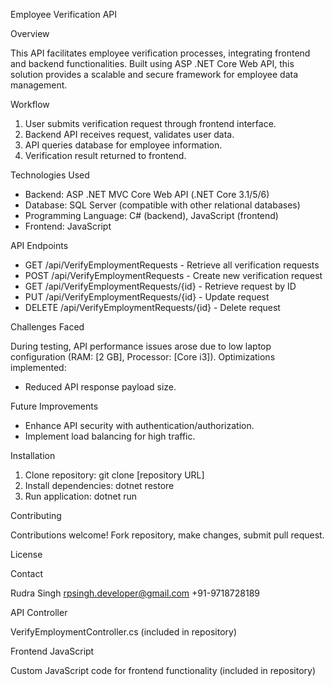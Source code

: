 
Employee Verification API


Overview


This API facilitates employee verification processes, integrating frontend and backend functionalities. Built using ASP .NET Core Web API,
this solution provides a scalable and secure framework for employee data management.


Workflow


1. User submits verification request through frontend interface.
2. Backend API receives request, validates user data.
3. API queries database for employee information.
4. Verification result returned to frontend.


Technologies Used


- Backend: ASP .NET MVC Core Web API (.NET Core 3.1/5/6)
- Database: SQL Server (compatible with other relational databases)
- Programming Language: C# (backend), JavaScript (frontend)
- Frontend:  JavaScript


API Endpoints


- GET /api/VerifyEmploymentRequests - Retrieve all verification requests
- POST /api/VerifyEmploymentRequests - Create new verification request
- GET /api/VerifyEmploymentRequests/{id} - Retrieve request by ID
- PUT /api/VerifyEmploymentRequests/{id} - Update request
- DELETE /api/VerifyEmploymentRequests/{id} - Delete request


Challenges Faced


During testing, API performance issues arose due to low laptop configuration (RAM: [2 GB], Processor: [Core i3]). Optimizations implemented:


- Reduced API response payload size.



Future Improvements


- Enhance API security with authentication/authorization.
- Implement load balancing for high traffic.


Installation


1. Clone repository: git clone [repository URL]
2. Install dependencies: dotnet restore
3. Run application: dotnet run


Contributing


Contributions welcome! Fork repository, make changes, submit pull request.


License


Contact


Rudra Singh
rpsingh.developer@gmail.com
+91-9718728189


API Controller


VerifyEmploymentController.cs (included in repository)


Frontend JavaScript


Custom JavaScript code for frontend functionality (included in repository)


